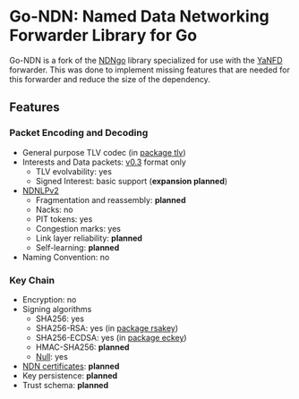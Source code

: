 # Go-NDN: Named Data Networking Forwarder Library for Go

Go-NDN is a fork of the [NDNgo](https://github.com/usnistgov/ndn-dpdk/tree/master/ndn) library specialized for use with the [YaNFD](https://github.com/eric135/YaNFD) forwarder. This was done to implement missing features that are needed for this forwarder and reduce the size of the dependency.

## Features

### Packet Encoding and Decoding

* General purpose TLV codec (in [package tlv](tlv))
* Interests and Data packets: [v0.3](https://named-data.net/doc/NDN-packet-spec/0.3/) format only
  * TLV evolvability: yes
  * Signed Interest: basic support (**expansion planned**)
* [NDNLPv2](https://redmine.named-data.net/projects/nfd/wiki/NDNLPv2)
  * Fragmentation and reassembly: **planned**
  * Nacks: no
  * PIT tokens: yes
  * Congestion marks: yes
  * Link layer reliability: **planned**
  * Self-learning: **planned**
* Naming Convention: no

### Key Chain

* Encryption: no
* Signing algorithms
  * SHA256: yes
  * SHA256-RSA: yes (in [package rsakey](keychain/rsakey))
  * SHA256-ECDSA: yes (in [package eckey](keychain/eckey))
  * HMAC-SHA256: **planned**
  * [Null](https://redmine.named-data.net/projects/ndn-tlv/wiki/NullSignature): yes
* [NDN certificates](https://named-data.net/doc/ndn-cxx/0.7.0/specs/certificate-format.html): **planned**
* Key persistence: **planned**
* Trust schema: **planned**
